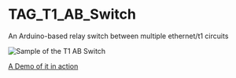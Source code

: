 TAG_T1_AB_Switch
================

An Arduino-based relay switch between multiple ethernet/t1 circuits

![Sample of the T1 AB Switch](http://farm6.staticflickr.com/5053/5449003709_f99ba60df7.jpg "T1 AB Switch")


[A Demo of it in action](http://www.youtube.com/watch?v=F_YyjApsGWM)